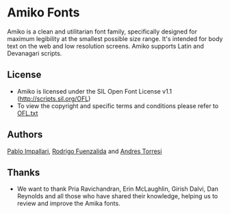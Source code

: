 Amiko Fonts
======================

Amiko is a clean and utilitarian font family, specifically designed for maximum legibility at the smallest possible size range.
It's intended for body text on the web and low resolution screens.
Amiko supports Latin and Devanagari scripts.

## License

- Amiko is licensed under the SIL Open Font License v1.1 (<http://scripts.sil.org/OFL>)
- To view the copyright and specific terms and conditions please refer to [OFL.txt](https://github.com/impallari/Amiko-Devanagari/blob/master/OFL.txt)

## Authors

[Pablo Impallari](http://www.impallari.com), [Rodrigo Fuenzalida](http://www.rfuenzalida.com) and [Andres Torresi](http://www.huertatipografica.com.ar)

## Thanks

- We want to thank Pria Ravichandran, Erin McLaughlin, Girish Dalvi, Dan Reynolds and all those who have shared their knowledge, helping us to review and improve the Amika fonts.